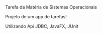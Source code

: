 Tarefa da Matéria de Sistemas Operacionais

Projeto de um app de tarefas!

Utilizando Api JDBC, JavaFX, JUnit
